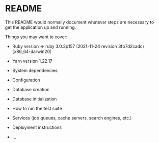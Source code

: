 # README

This README would normally document whatever steps are necessary to get the
application up and running.

Things you may want to cover:

* Ruby version => ruby 3.0.3p157 (2021-11-24 revision 3fb7d2cadc) [x86_64-darwin20]

* Yarn version 1.22.17

* System dependencies

* Configuration

* Database creation

* Database initialization

* How to run the test suite

* Services (job queues, cache servers, search engines, etc.)

* Deployment instructions

* ...
